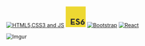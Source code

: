 [![HTML5,CSS3 and JS](https://github.com/FransLopez/logo-images/blob/master/logos/html5-css3-js.png)](http://www.w3.org/)
[![ES6](https://github.com/MarioTerron/logo-images/blob/master/logos/es6.png)](http://www.ecma-international.org/ecma-262/6.0/)
[![Bootstrap](https://github.com/FransLopez/logo-images/blob/master/logos/bootstrap.png)](http://getbootstrap.com/)
[![React](https://github.com/FransLopez/logo-images/blob/master/logos/react.png)](https://facebook.github.io/react/)

![Imgur](https://i.imgur.com/yXHKpl5.gifv)